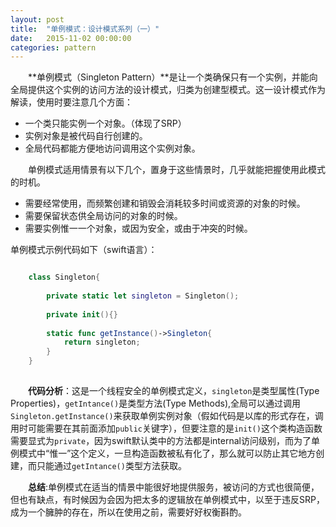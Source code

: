 ```yaml
---
layout: post
title:  "单例模式：设计模式系列（一）"
date:   2015-11-02 00:00:00
categories: pattern
---
```

&emsp;&emsp;**单例模式（Singleton Pattern）**是让一个类确保只有一个实例，并能向全局提供这个实例的访问方法的设计模式，归类为创建型模式。这一设计模式作为解读，使用时要注意几个方面：

* 一个类只能实例一个对象。（体现了SRP）
* 实例对象是被代码自行创建的。
* 全局代码都能方便地访问调用这个实例对象。

&emsp;&emsp;单例模式适用情景有以下几个，置身于这些情景时，几乎就能把握使用此模式的时机。

* 需要经常使用，而频繁创建和销毁会消耗较多时间或资源的对象的时候。
* 需要保留状态供全局访问的对象的时候。
* 需要实例惟一一个对象，或因为安全，或由于冲突的时候。

单例模式示例代码如下（swift语言）：

```swift

    class Singleton{
    
        private static let singleton = Singleton();
        
        private init(){}
    
        static func getInstance()->Singleton{
            return singleton;
        }
    }
    
```

&emsp;&emsp;**代码分析**：这是一个线程安全的单例模式定义，`singleton`是类型属性(Type Properties)，`getIntance()`是类型方法(Type Methods),全局可以通过调用`Singleton.getInstance()`来获取单例实例对象（假如代码是以库的形式存在，调用时可能需要在其前面添加`public`关键字），但要注意的是`init()`这个类构造函数需要显式为`private`，因为swift默认类中的方法都是internal访问级别，而为了单例模式中“惟一”这个定义，一旦构造函数被私有化了，那么就可以防止其它地方创建，而只能通过`getIntance()`类型方法获取。

&emsp;&emsp;**总结**:单例模式在适当的情景中能很好地提供服务，被访问的方式也很简便，但也有缺点，有时候因为会因为把太多的逻辑放在单例模式中，以至于违反SRP，成为一个臃肿的存在，所以在使用之前，需要好好权衡斟酌。
